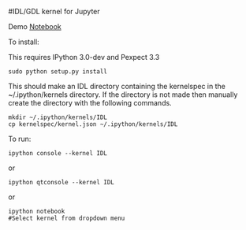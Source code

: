 #IDL/GDL kernel for Jupyter

Demo [Notebook](http://nbviewer.ipython.org/github/lstagner/idl_kernel/blob/master/demo.ipynb)

To install:

This requires IPython 3.0-dev and Pexpect 3.3

```
sudo python setup.py install
```

This should make an IDL directory containing the kernelspec in the ~/.ipython/kernels directory. If the directory is not made then manually create the directory with the following commands.

```
mkdir ~/.ipython/kernels/IDL
cp kernelspec/kernel.json ~/.ipython/kernels/IDL
```

To run:
``` 
ipython console --kernel IDL 
```
or
```
ipython qtconsole --kernel IDL
```
or 
```
ipython notebook 
#Select kernel from dropdown menu
```


